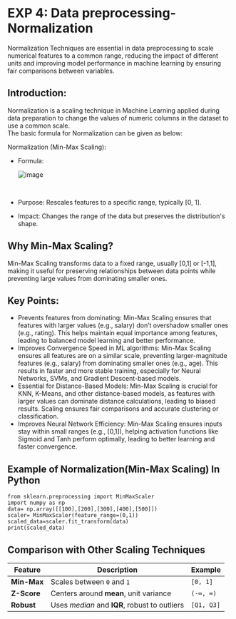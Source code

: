 # EXP 4: Data preprocessing- Normalization  
Normalization Techniques are essential in data preprocessing to scale numerical features to a common range, reducing the impact of different units and improving model performance in machine learning by ensuring fair comparisons between variables. 
## Introduction:
Normalization is a scaling technique in Machine Learning applied during data preparation to change the values of numeric columns in the dataset to use a common scale.
<br>
The basic formula for Normalization can be given as below:
<br>

Normalization (Min-Max Scaling):
<br>

- Formula:<br>

     ![image](https://github.com/user-attachments/assets/70fc8363-9bee-49e5-9066-608c82fe4fc6)

<br>

- Purpose: Rescales features to a specific range, typically [0, 1].<br>

- Impact: Changes the range of the data but preserves the distribution's shape.

## Why Min-Max Scaling?
Min-Max Scaling transforms data to a fixed range, usually [0,1] or [-1,1], making it useful for preserving relationships between data points while preventing large values from dominating smaller ones.
## Key Points:

- Prevents features from dominating: Min-Max Scaling ensures that features with larger values (e.g., salary) don’t overshadow smaller ones (e.g., rating). This helps maintain equal importance among features, leading to balanced model learning and better performance.
- Improves Convergence Speed in ML algorithms: Min-Max Scaling ensures all features are on a similar scale, preventing larger-magnitude features (e.g., salary) from dominating smaller ones (e.g., age). This results in faster and more stable training, especially for Neural Networks, SVMs, and Gradient Descent-based models.
- Essential for Distance-Based Models: Min-Max Scaling is crucial for KNN, K-Means, and other distance-based models, as features with larger values can dominate distance calculations, leading to biased results. Scaling ensures fair comparisons and accurate clustering or classification.
- Improves Neural Network Efficiency: Min-Max Scaling ensures inputs stay within small ranges (e.g., [0,1]), helping activation functions like Sigmoid and Tanh perform optimally, leading to better learning and faster convergence.

## Example of Normalization(Min-Max Scaling) In Python
```
from sklearn.preprocessing import MinMaxScaler
import numpy as np
data= np.array([[100],[200],[300],[400],[500]])
scaler= MinMaxScaler(feature_range=(0,1))
scaled_data=scaler.fit_transform(data)
print(scaled_data)

```
## Comparison with Other Scaling Techniques
| Feature          | Description                                       | Example       |
|-----------------|---------------------------------------------------|--------------|
| **Min-Max**     | Scales between `0` and `1`                        | `[0, 1]`     |
| **Z-Score**     | Centers around **mean**, unit variance            | `(-∞, ∞)`    |
| **Robust**      | Uses *median* and **IQR**, robust to outliers      | `[Q1, Q3]`   |


